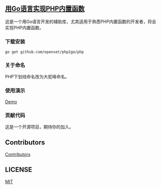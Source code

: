 ## [用Go语言实现PHP内置函数](https://openset.github.io/php2go/)

这是一个用Go语言开发的辅助库，尤其适用于熟悉PHP内置函数的开发者，将会实现PHP内置函数。

### 下载安装
```shell
go get github.com/openset/php2go/php
```

### 关于命名

PHP下划线命名改为大驼峰命名。

### 使用演示

[Demo](main.go)

### 贡献代码

这是一个开源项目，期待你的加入。

## Contributors

[Contributors](https://github.com/openset/php2go/graphs/contributors)

## LICENSE

[MIT](https://github.com/openset/php2go/blob/master/LICENSE)
